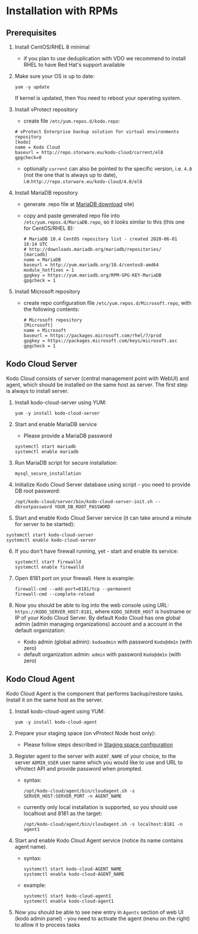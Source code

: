 # Installation with RPMs

## Prerequisites

1. Install CentOS/RHEL 8 minimal
   * if you plan to use deduplication with VDO we recommend to install RHEL to have Red Hat's support available
2. Make sure your OS is up to date:

   ```text
   yum -y update
   ```

   If kernel is updated, then You need to reboot your operating system.

3. Install vProtect repository

   * create file `/etc/yum.repos.d/kodo.repo`:

   ```text
   # vProtect Enterprise backup solution for virtual environments repository
   [kodo]
   name = Kodo Cloud
   baseurl = http://repo.storware.eu/kodo-cloud/current/el8
   gpgcheck=0
   ```

   * optionally  `current` can also be pointed to the specific version, i.e. `4.0` \(not the one that is always up to date\), i.e.`http://repo.storware.eu/kodo-cloud/4.0/el8`

4. Install MariaDB repository
   * generate .repo file at [MariaDB download](https://downloads.mariadb.org/mariadb/repositories) site\)
   * copy and paste generated repo file into `/etc/yum.repos.d/MariaDB.repo`, so it looks similar to this \(this one for CentOS/RHEL 8\):

     ```text
     # MariaDB 10.4 CentOS repository list - created 2020-06-01 16:14 UTC
     # http://downloads.mariadb.org/mariadb/repositories/
     [mariadb]
     name = MariaDB
     baseurl = http://yum.mariadb.org/10.4/centos8-amd64
     module_hotfixes = 1
     gpgkey = https://yum.mariadb.org/RPM-GPG-KEY-MariaDB
     gpgcheck = 1
     ```
5. Install Microsoft repository
   * create repo configuration file `/etc/yum.repos.d/Microsoft.repo`, with the following contents:

     ```text
     # Microsoft repository
     [Microsoft]
     name = Microsoft
     baseurl = https://packages.microsoft.com/rhel/7/prod
     gpgkey = https://packages.microsoft.com/keys/microsoft.asc
     gpgcheck = 1
     ```

## Kodo Cloud Server

Kodo Cloud consists of server \(central management point with WebUI\) and agent, which should be installed on the same host as server. The first step is always to install server.

1. Install kodo-cloud-server using YUM:

   ```text
   yum -y install kodo-cloud-server
   ```

2. Start and enable MariaDB service

   * Please provide a MariaDB password

   ```text
   systemctl start mariadb
   systemctl enable mariadb
   ```

3. Run MariaDB script for secure installation:

   ```text
   mysql_secure_installation
   ```

4. Initialize Kodo Cloud Server database using script - you need to provide DB root password:

   ```text
   /opt/kodo-cloud/server/bin/kodo-cloud-server-init.sh --dbrootpassword YOUR_DB_ROOT_PASSWORD
   ```

5.  Start and enable Kodo Cloud Server service \(it can take around a minute for server to be started\):

   ```text
   systemctl start kodo-cloud-server
   systemctl enable kodo-cloud-server
   ```

6. If you don't have firewall running, yet - start and enable its service:

   ```text
   systemctl start firewalld
   systemctl enable firewalld
   ```

7. Open 8181 port on your firewall. Here is example:

   ```text
   firewall-cmd --add-port=8181/tcp --permanent
   firewall-cmd --complete-reload
   ```

8. Now you should be able to log into the web console using URL: `https://KODO_SERVER_HOST:8181`, where `KODO_SERVER_HOST` is hostname or IP of your Kodo Cloud Server. By default Kodo Cloud has one global admin \(admin managing organizations\) account and a account in the default organization:
   * Kodo admin \(global admin\): `kodoadmin` with password `Kodo@dm1n` \(with zero\)
   * default organization admin: `admin` with password `Kodo@dm1n` \(with zero\)

## Kodo Cloud Agent

Kodo Cloud Agent is the component that performs backup/restore tasks. Install it on the same host as the server.

1. Install kodo-cloud-agent using YUM:

   ```text
   yum -y install kodo-cloud-agent
   ```

2. Prepare your staging space \(on vProtect Node host only\):
   * Please follow steps described in [Staging space configuration]()
3. Register agent to the server with `AGENT_NAME` of your choice, to the server `ADMIN_USER` user name which you would like to use and URL to vProtect API and provide password when prompted.
   * syntax:

     ```text
     /opt/kodo-cloud/agent/bin/cloudagent.sh -s SERVER_HOST:SERVER_PORT -n AGENT_NAME
     ```

   * currently only local installation is supported, so you should use localhost and 8181 as the target:

     ```text
     /opt/kodo-cloud/agent/bin/cloudagent.sh -s localhost:8181 -n agent1
     ```
4. Start and enable Kodo Cloud Agent service \(notice its name contains agent name\).
   * syntax:

     ```text
     systemctl start kodo-cloud-AGENT_NAME
     systemctl enable kodo-cloud-AGENT_NAME
     ```

   * example:

     ```text
     systemctl start kodo-cloud-agent1
     systemctl enable kodo-cloud-agent1
     ```
5. Now you should be able to see new entry in `Agents` section of web UI \(kodo admin panel\) - you need to activate the agent \(menu on the right\) to allow it to process tasks


